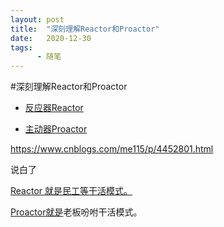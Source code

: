 ```yaml
---
layout: post
title:  "深刻理解Reactor和Proactor"
date:   2020-12-30
tags:
      - 随笔
---
```


#深刻理解Reactor和Proactor


-   [反应器Reactor](https://www.cnblogs.com/me115/p/4452801.html#h20)

-   [主动器Proactor](https://www.cnblogs.com/me115/p/4452801.html#h21)

https://www.cnblogs.com/me115/p/4452801.html

说白了 

[Reactor
就是民工等干活模式。](https://www.cnblogs.com/me115/p/4452801.html#h20)

[Proactor](https://www.cnblogs.com/me115/p/4452801.html#h21)[就是](https://www.cnblogs.com/me115/p/4452801.html#h20)老板吩咐干活模式。



